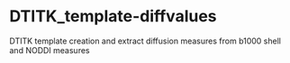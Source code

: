 # DTITK_template-diffvalues
 DTITK template creation and extract diffusion measures from b1000 shell and NODDI measures
